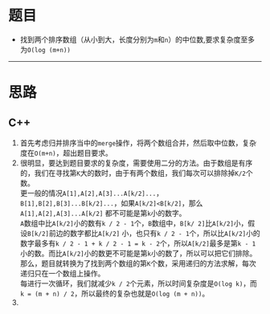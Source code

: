 # 题目
* 找到两个排序数组（从小到大，长度分别为`m`和`n`）的中位数,要求复杂度至多为`O(log (m+n))`
---
# 思路
## C++
1. 首先考虑归并排序当中的`merge`操作，将两个数组合并，然后取中位数，复杂度在`O(m+n)`，超出题目要求。
2. 很明显，要达到题目要求的复杂度，需要使用二分的方法。由于数组是有序的，我们在寻找第`K`大的数时，由于有两个数组，我们每次可以排除掉`K/2`个数。  
更一般的情况`A[1],A[2],A[3]...A[k/2]...`，`B[1],B[2],B[3]...B[k/2]...`，如果`A[k/2]<B[k/2]`，那么`A[1],A[2],A[3]...A[k/2]` 都不可能是第`k`小的数字。  
`A`数组中比`A[k/2]`小的数有`k / 2 - 1`个，`B`数组中，`B[k/ 2]`比`A[k/2]`小，假设`B[k/2]`前边的数字都比`A[k/2]` 小，也只有`k / 2 - 1`个，所以比`A[k/2]`小的数字最多有` k / 2 - 1 + k / 2 - 1 = k - 2 `个，所以`A[k/2]`最多是第`k - 1`小的数。而比`A[k/2]`小的数更不可能是第`k`小的数了，所以可以把它们排除。  
那么，题目就转换为了找到两个数组的第`K`个数，采用递归的方法求解，每次递归只在一个数组上操作。  
每进行一次循环，我们就减少`k / 2`个元素，所以时间复杂度是`O(log k)`，而 `k = (m + n) / 2`，所以最终的复杂也就是`O(log (m + n))`。
3. 